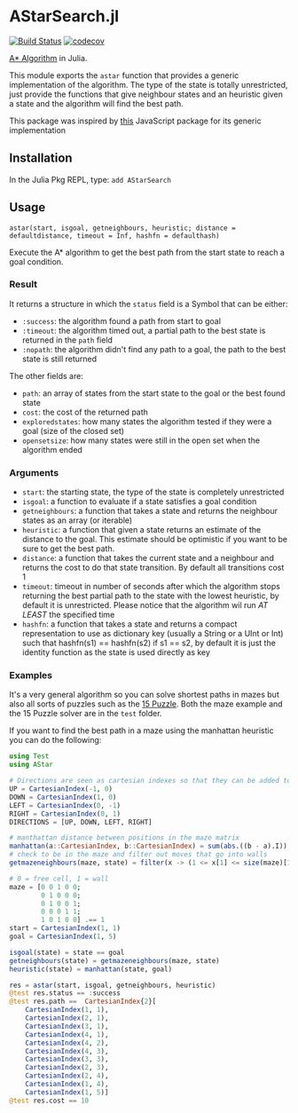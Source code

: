 # AStarSearch.jl
[![Build Status](https://github.com/PaoloSarti/AStarSearch.jl/workflows/CI/badge.svg)](https://github.com/PaoloSarti/AStarSearch.jl/actions?query=workflow%3ACI+branch%3Amaster)
[![codecov](https://codecov.io/gh/PaoloSarti/AStarSearch.jl/branch/main/graph/badge.svg?token=So4UrAd64G)](https://codecov.io/gh/PaoloSarti/AStarSearch.jl)


[A* Algorithm](https://en.wikipedia.org/wiki/A*_search_algorithm) in Julia.


This module exports the `astar` function that provides a generic implementation of the algorithm.
The type of the state is totally unrestricted, just provide the functions that give neighbour states and an heuristic given a state and the algorithm will find the best path.


This package was inspired by [this](https://www.npmjs.com/package/a-star) JavaScript package for its generic implementation

## Installation
In the Julia Pkg REPL, type: `add AStarSearch`

## Usage

`astar(start, isgoal, getneighbours, heuristic;
          distance = defaultdistance, timeout = Inf, hashfn = defaulthash)`

Execute the A* algorithm to get the best path from the start state to reach a goal condition.

### Result
It returns a structure in which the `status` field is a Symbol that can be either:
- `:success`: the algorithm found a path from start to goal
- `:timeout`: the algorithm timed out, a partial path to the best state is returned in the `path` field
- `:nopath`: the algorithm didn't find any path to a goal, the path to the best state is still returned

The other fields are:
- `path`: an array of states from the start state to the goal or the best found state
- `cost`: the cost of the returned path
- `exploredstates`: how many states the algorithm tested if they were a goal (size of the closed set)
- `opensetsize`: how many states were still in the open set when the algorithm ended

### Arguments
- `start`: the starting state, the type of the state is completely unrestricted
- `isgoal`: a function to evaluate if a state satisfies a goal condition
- `getneighbours`: a function that takes a state and returns the neighbour states as an array (or iterable)
- `heuristic`: a function that given a state returns an estimate of the distance to the goal. This estimate should be optimistic if you want to be sure to get the best path.
- `distance`: a function that takes the current state and a neighbour and returns the cost to do that state transition. By default all transitions cost 1
- `timeout`: timeout in number of seconds after which the algorithm stops returning the best partial path to the state with the lowest heuristic, by default it is unrestricted. Please notice that the algorithm wil run _AT LEAST_ the specified time
- `hashfn`: a function that takes a state and returns a compact representation to use as dictionary key (usually a String or a UInt or Int) such that hashfn(s1) == hashfn(s2) if s1 == s2, by default it is just the identity function as the state is used directly as key

### Examples
It's a very general algorithm so you can solve shortest paths in mazes but also all sorts of puzzles such as the [15 Puzzle](https://en.wikipedia.org/wiki/15_puzzle).
Both the maze example and the 15 Puzzle solver are in the `test` folder.

If you want to find the best path in a maze using the manhattan heuristic you can do the following:
```julia
using Test
using AStar

# Directions are seen as cartesian indexes so that they can be added to a position to get the next position
UP = CartesianIndex(-1, 0)
DOWN = CartesianIndex(1, 0)
LEFT = CartesianIndex(0, -1)
RIGHT = CartesianIndex(0, 1)
DIRECTIONS = [UP, DOWN, LEFT, RIGHT]

# manthattan distance between positions in the maze matrix
manhattan(a::CartesianIndex, b::CartesianIndex) = sum(abs.((b - a).I))
# check to be in the maze and filter out moves that go into walls
getmazeneighbours(maze, state) = filter(x -> (1 <= x[1] <= size(maze)[1]) && (1 <= x[2] <= size(maze)[2]) && (!maze[x]), [state + d for d in DIRECTIONS])

# 0 = free cell, 1 = wall
maze = [0 0 1 0 0;
        0 1 0 0 0;
        0 1 0 0 1;
        0 0 0 1 1;
        1 0 1 0 0] .== 1
start = CartesianIndex(1, 1)
goal = CartesianIndex(1, 5)

isgoal(state) = state == goal
getneighbours(state) = getmazeneighbours(maze, state)
heuristic(state) = manhattan(state, goal)

res = astar(start, isgoal, getneighbours, heuristic)
@test res.status == :success
@test res.path ==  CartesianIndex{2}[
    CartesianIndex(1, 1),
    CartesianIndex(2, 1),
    CartesianIndex(3, 1),
    CartesianIndex(4, 1),
    CartesianIndex(4, 2),
    CartesianIndex(4, 3),
    CartesianIndex(3, 3),
    CartesianIndex(2, 3),
    CartesianIndex(2, 4),
    CartesianIndex(1, 4),
    CartesianIndex(1, 5)]
@test res.cost == 10
```
